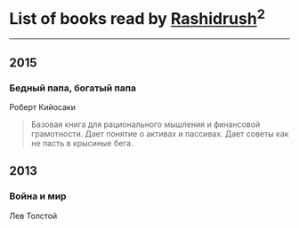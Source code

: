 # List of books read by [Rashidrush](https://plus.google.com/u/0/114946019255563824371/)<sup>2</sup>
---

## 2015

### Бедный папа, богатый папа
Роберт Кийосаки
> Базовая книга для рационального мышления и финансовой грамотности. Дает понятие о активах и пассивах. Дает советы как не пасть в крысиные бега.



## 2013

### Война и мир
Лев Толстой



